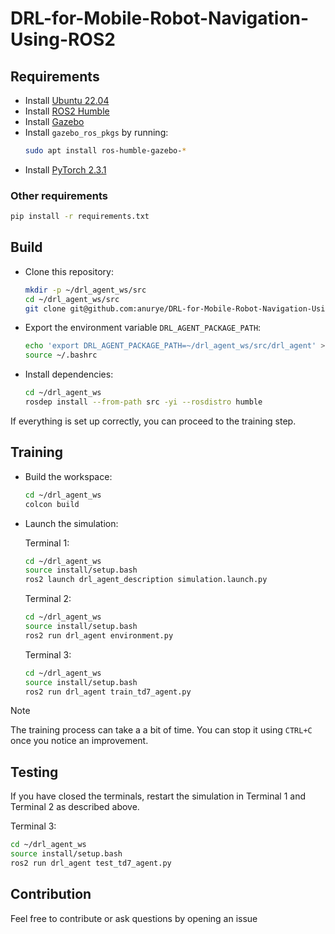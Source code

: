 # DRL-for-Mobile-Robot-Navigation-Using-ROS2

## Requirements
- Install [Ubuntu 22.04](https://www.releases.ubuntu.com/jammy/)
- Install [ROS2 Humble](https://docs.ros.org/en/humble/Installation/Ubuntu-Install-Debians.html)
- Install [Gazebo](https://classic.gazebosim.org/tutorials?tut=install_ubuntu&cat=install)
- Install `gazebo_ros_pkgs` by running:
    ```bash
    sudo apt install ros-humble-gazebo-*
    ```
- Install [PyTorch 2.3.1](https://pytorch.org/get-started/locally/)

### Other requirements
```bash
pip install -r requirements.txt
```

## Build
- Clone this repository:
    ```bash
    mkdir -p ~/drl_agent_ws/src
    cd ~/drl_agent_ws/src
    git clone git@github.com:anurye/DRL-for-Mobile-Robot-Navigation-Using-ROS2.git
    ```
- Export the environment variable `DRL_AGENT_PACKAGE_PATH`:
    ```bash
    echo 'export DRL_AGENT_PACKAGE_PATH=~/drl_agent_ws/src/drl_agent' >> ~/.bashrc
    source ~/.bashrc
    ```
- Install dependencies:
    ```bash
    cd ~/drl_agent_ws
    rosdep install --from-path src -yi --rosdistro humble
    ```

If everything is set up correctly, you can proceed to the training step.

## Training
- Build the workspace:
    ```bash
    cd ~/drl_agent_ws
    colcon build
    ```
- Launch the simulation:

    Terminal 1:
    ```bash
    cd ~/drl_agent_ws
    source install/setup.bash
    ros2 launch drl_agent_description simulation.launch.py
    ```

    Terminal 2:
    ```bash
    cd ~/drl_agent_ws
    source install/setup.bash
    ros2 run drl_agent environment.py 
    ```

    Terminal 3:
    ```bash
    cd ~/drl_agent_ws
    source install/setup.bash
    ros2 run drl_agent train_td7_agent.py
    ```

> [!NOTE]
> The training process can take a a bit of time. You can stop it using `CTRL+C` once you notice an improvement.

## Testing
If you have closed the terminals, restart the simulation in Terminal 1 and Terminal 2 as described above.

Terminal 3:
```bash
cd ~/drl_agent_ws
source install/setup.bash
ros2 run drl_agent test_td7_agent.py
```

## Contribution
Feel free to contribute or ask questions by opening an issue
